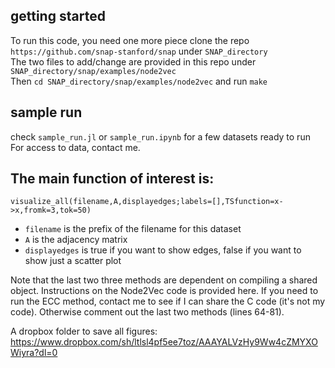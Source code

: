 ## getting started
To run this code, you need one more piece
clone the repo `https://github.com/snap-stanford/snap` under `SNAP_directory`    
The two files to add/change are provided in this repo under `SNAP_directory/snap/examples/node2vec`    
Then `cd SNAP_directory/snap/examples/node2vec` and run `make`   

## sample run
check `sample_run.jl` or `sample_run.ipynb` for a few datasets ready to run
For access to data, contact me.

## The main function of interest is:
`visualize_all(filename,A,displayedges;labels=[],TSfunction=x->x,fromk=3,tok=50)`
- `filename` is the prefix of the filename for this dataset
- `A` is the adjacency matrix
- `displayedges` is true if you want to show edges, false if you want to show just a scatter plot

Note that the last two three methods are dependent on compiling a shared object. Instructions on the Node2Vec code is provided here. If you need to run the ECC method, contact me to see if I can share the C code (it's not my code). Otherwise comment out the last two methods (lines 64-81).

A dropbox folder to save all figures: https://www.dropbox.com/sh/ltlsl4pf5ee7toz/AAAYALVzHy9Ww4cZMYXOWiyra?dl=0

